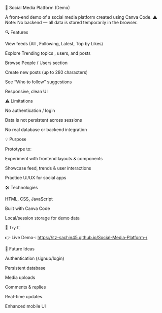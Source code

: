 
📱 Social Media Platform (Demo)

A front-end demo of a social media platform created using Canva Code.
⚠️ Note: No backend — all data is stored temporarily in the browser.

🔍 Features

View feeds (All
, Following, Latest, Top by Likes)

Explore Trending topics
, users, and posts

Browse People / Users
 section

Create new posts (up to 280 characters)

See “Who to follow” suggestions

Responsive, clean UI

⚠️ Limitations

No authentication / login

Data is not persistent across sessions

No real database or backend integration

💡 Purpose

Prototype to:

Experiment with frontend layouts & components

Showcase feed, trends & user interactions

Practice UI/UX for social apps

🛠 Technologies

HTML, CSS, JavaScript

Built with Canva Code

Local/session storage for demo data

🚀 Try It

👉 Live Demo-: https://itz-sachin45.github.io/Social-Media-Platform-/

📂 Future Ideas

Authentication (signup/login)

Persistent database

Media uploads

Comments & replies

Real-time updates

Enhanced mobile UI
